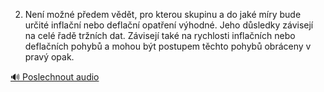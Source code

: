 
2. Není možné předem vědět, pro kterou skupinu a do jaké míry bude určité inflační nebo deflační opatření výhodné. Jeho důsledky závisejí na celé řadě tržních dat. Závisejí také na rychlosti inflačních nebo deflačních pohybů a mohou být postupem těchto pohybů obráceny v pravý opak.

[🔊 Poslechnout audio](/data/7-paragraphs/audio/chapter_86/para_009-2-Nen-mon-pedem-vdt-pro-kterou-skupinu-a-d.mp3)
